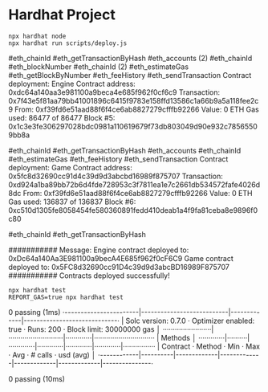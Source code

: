 # Hardhat Project

```shell
npx hardhat node
npx hardhat run scripts/deploy.js
```
#eth_chainId
#eth_getTransactionByHash
#eth_accounts (2)
#eth_chainId
#eth_blockNumber
#eth_chainId (2)
#eth_estimateGas
#eth_getBlockByNumber
#eth_feeHistory
#eth_sendTransaction
  Contract deployment: Engine
  Contract address:    0xdc64a140aa3e981100a9beca4e685f962f0cf6c9
  Transaction:         0x7f43e5f81aa79bb41001896c6415f9783e158ffd13586c1a66b9a5a118fee2c9
  From:                0xf39fd6e51aad88f6f4ce6ab8827279cfffb92266
  Value:               0 ETH
  Gas used:            86477 of 86477
  Block #5:            0x1c3e3fe306297028bdc0981a110619679f73db803049d90e932c78565509bb8a

#eth_chainId
#eth_getTransactionByHash
#eth_accounts
#eth_chainId
#eth_estimateGas
#eth_feeHistory
#eth_sendTransaction
  Contract deployment: Game
  Contract address:    0x5fc8d32690cc91d4c39d9d3abcbd16989f875707
  Transaction:         0xd924a1ba89bb72b6d4fde728953c3f7811ea1e7c2661db534572fafe4026d8dc
  From:                0xf39fd6e51aad88f6f4ce6ab8827279cfffb92266
  Value:               0 ETH
  Gas used:            136837 of 136837
  Block #6:            0xc510d1305fe8058454fe580360891fedd410deab1a4f9fa81ceba8e9896f0c80

#eth_chainId
#eth_getTransactionByHash

########### Message:
Engine contract deployed to: 0xDc64a140Aa3E981100a9becA4E685f962f0cF6C9
Game contract deployed to: 0x5FC8d32690cc91D4c39d9d3abcBD16989F875707
########### Contracts deployed successfully!

```shell
npx hardhat test
REPORT_GAS=true npx hardhat test
```
  0 passing (1ms)
  ·-----------------------|---------------------------|-------------|-----------------------------·
|  Solc version: 0.7.0  ·  Optimizer enabled: true  ·  Runs: 200  ·  Block limit: 30000000 gas  │
························|···························|·············|······························
|  Methods                                                                                      │
·············|··········|·············|·············|·············|·············|················
|  Contract  ·  Method  ·  Min        ·  Max        ·  Avg        ·  # calls    ·  usd (avg)    │
·------------|----------|-------------|-------------|-------------|-------------|---------------·

  0 passing (10ms)

